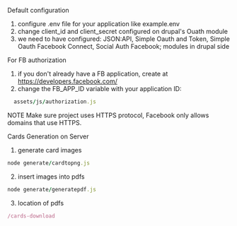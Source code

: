 Default configuration
1. configure .env file for your application like example.env
2. change client_id and client_secret configured on drupal's Ouath module
3. we need to have configured: JSON:API, Simple Oauth and Token, Simple Oauth Facebook Connect, Social Auth Facebook; modules in drupal side


For FB authorization
1. if you don't already have a FB application, create at https://developers.facebook.com/
2. change the FB_APP_ID variable with your application ID:
```ruby
  assets/js/authorization.js
```

NOTE
Make sure project uses HTTPS protocol, Facebook only allows domains that use HTTPS.


Cards Generation on Server
1. generate card images
```ruby
node generate/cardtopng.js
```
2. insert images into pdfs
```ruby
node generate/generatepdf.js
```
3. location of pdfs
```ruby
/cards-download
```

